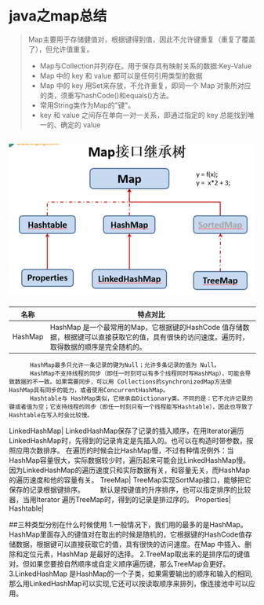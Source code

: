 # java之map总结
>Map主要用于存储健值对，根据键得到值，因此不允许键重复（重复了覆盖了），但允许值重复。
 >* Map与Collection并列存在。用于保存具有映射关系的数据:Key-Value
 >* Map 中的 key 和 value 都可以是任何引用类型的数据
 >* Map 中的 key 用Set来存放，不允许重复，即同一个 Map 对象所对应的类，须重写hashCode()和equals()方法。
 >* 常用String类作为Map的"键"。
 >* key 和 value 之间存在单向一对一关系，即通过指定的 key 总能找到唯一的、确定的 value

![](../res/map.png)
----------------
名称   | 特点对比   
---   | ---  
HashMap| HashMap 是一个最常用的Map，它根据键的HashCode 值存储数据，根据键可以直接获取它的值，具有很快的访问速度。遍历时，取得数据的顺序是完全随机的。
          HashMap最多只允许一条记录的键为Null；允许多条记录的值为 Null。
          HashMap不支持线程的同步（即任一时刻可以有多个线程同时写HashMap），可能会导致数据的不一致。如果需要同步，可以用 Collections的synchronizedMap方法使HashMap具有同步的能力，或者使用ConcurrentHashMap。
          Hashtable与 HashMap类似，它继承自Dictionary类。不同的是：它不允许记录的键或者值为空；它支持线程的同步（即任一时刻只有一个线程能写Hashtable），因此也导致了 Hashtable在写入时会比较慢。
LinkedHashMap| LinkedHashMap保存了记录的插入顺序，在用Iterator遍历LinkedHashMap时，先得到的记录肯定是先插入的。也可以在构造时带参数，按照应用次数排序。
            在遍历的时候会比HashMap慢，不过有种情况例外：当HashMap容量很大，实际数据较少时，遍历起来可能会比LinkedHashMap慢。因为LinkedHashMap的遍历速度只和实际数据有关，和容量无关，而HashMap的遍历速度和他的容量有关。
TreeMap| TreeMap实现SortMap接口，能够把它保存的记录根据键排序。
         　　默认是按键值的升序排序，也可以指定排序的比较器，当用Iterator 遍历TreeMap时，得到的记录是排过序的。
Properties| 
Hashtable| 

##三种类型分别在什么时候使用
1.一般情况下，我们用的最多的是HashMap。HashMap里面存入的键值对在取出的时候是随机的，它根据键的HashCode值存储数据，根据键可以直接获取它的值，具有很快的访问速度。在Map 中插入、删除和定位元素，HashMap 是最好的选择。
2.TreeMap取出来的是排序后的键值对。但如果您要按自然顺序或自定义顺序遍历键，那么TreeMap会更好。
3.LinkedHashMap 是HashMap的一个子类，如果需要输出的顺序和输入的相同,那么用LinkedHashMap可以实现,它还可以按读取顺序来排列，像连接池中可以应用。
